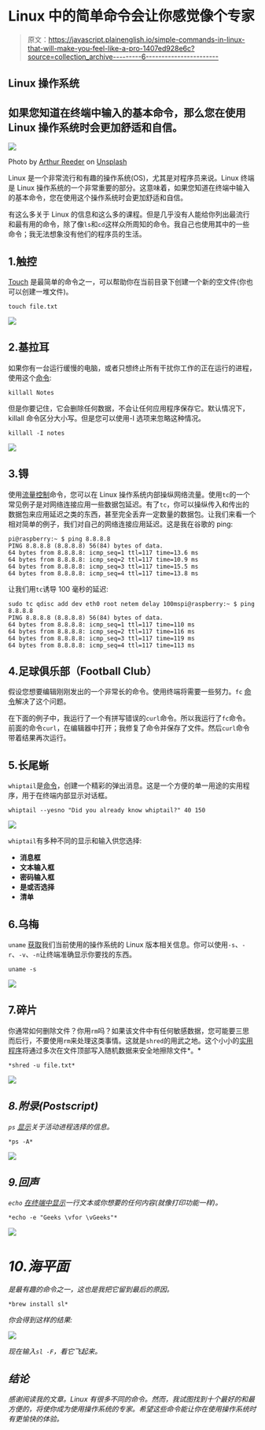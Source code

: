 # Linux 中的简单命令会让你感觉像个专家

> 原文：<https://javascript.plainenglish.io/simple-commands-in-linux-that-will-make-you-feel-like-a-pro-1407ed928e6c?source=collection_archive---------6----------------------->

## Linux 操作系统

## 如果您知道在终端中输入的基本命令，那么您在使用 Linux 操作系统时会更加舒适和自信。

![](img/cc8f158e641c527e83a5e161395d25c6.png)

Photo by [Arthur Reeder](https://unsplash.com/@arthurreeder?utm_source=unsplash&utm_medium=referral&utm_content=creditCopyText) on [Unsplash](https://unsplash.com/s/photos/linux?utm_source=unsplash&utm_medium=referral&utm_content=creditCopyText)

Linux 是一个非常流行和有趣的操作系统(OS)，尤其是对程序员来说。Linux 终端是 Linux 操作系统的一个非常重要的部分。这意味着，如果您知道在终端中输入的基本命令，您在使用这个操作系统时会更加舒适和自信。

有这么多关于 Linux 的信息和这么多的课程。但是几乎没有人能给你列出最流行和最有用的命令，除了像`ls`和`cd`这样众所周知的命令。我自己也使用其中的一些命令；我无法想象没有他们的程序员的生活。

## 1.触控

[Touch](https://man7.org/linux/man-pages/man1/touch.1.html) 是最简单的命令之一，可以帮助你在当前目录下创建一个新的空文件(你也可以创建一堆文件)。

```
touch file.txt
```

![](img/8868ce6b85b2a62edfb784df6fd4a8e5.png)

## 2.基拉耳

如果你有一台运行缓慢的电脑，或者只想终止所有干扰你工作的正在运行的进程，使用这个[命令](https://man7.org/linux/man-pages/man1/killall.1.html):

```
killall Notes
```

但是你要记住，它会删除任何数据，不会让任何应用程序保存它。默认情况下，killall 命令区分大小写。但是您可以使用-I 选项来忽略这种情况。

```
killall -I notes
```

![](img/58f5e2e7183e7bfada0b2cd5e4224c73.png)

## 3.锝

使用[流量控制](https://man7.org/linux/man-pages/man8/tc.8.html)命令，您可以在 Linux 操作系统内部操纵网络流量。使用`tc`的一个常见例子是对网络连接应用一些数据包延迟。有了`tc`，你可以操纵传入和传出的数据包来应用延迟之类的东西，甚至完全丢弃一定数量的数据包。让我们来看一个相对简单的例子，我们对自己的网络连接应用延迟。这是我在谷歌的 ping:

```
pi@raspberry:~ $ ping 8.8.8.8
PING 8.8.8.8 (8.8.8.8) 56(84) bytes of data.
64 bytes from 8.8.8.8: icmp_seq=1 ttl=117 time=13.6 ms
64 bytes from 8.8.8.8: icmp_seq=2 ttl=117 time=10.9 ms
64 bytes from 8.8.8.8: icmp_seq=3 ttl=117 time=15.5 ms
64 bytes from 8.8.8.8: icmp_seq=4 ttl=117 time=13.8 ms
```

让我们用`tc`诱导 100 毫秒的延迟:

```
sudo tc qdisc add dev eth0 root netem delay 100mspi@raspberry:~ $ ping 8.8.8.8
PING 8.8.8.8 (8.8.8.8) 56(84) bytes of data.
64 bytes from 8.8.8.8: icmp_seq=1 ttl=117 time=110 ms
64 bytes from 8.8.8.8: icmp_seq=2 ttl=117 time=116 ms
64 bytes from 8.8.8.8: icmp_seq=3 ttl=117 time=119 ms
64 bytes from 8.8.8.8: icmp_seq=4 ttl=117 time=113 ms
```

## 4.足球俱乐部（Football Club）

假设您想要编辑刚刚发出的一个非常长的命令。使用终端将需要一些努力。`fc` [命令](https://man7.org/linux/man-pages/man1/fc.1p.html)解决了这个问题。

在下面的例子中，我运行了一个有拼写错误的`curl`命令。所以我运行了`fc`命令。前面的命令`curl`，在编辑器中打开；我修复了命令并保存了文件。然后`curl`命令带着结果再次运行。

## 5.长尾蜥

`whiptail`是[命令](https://www.redhat.com/sysadmin/use-whiptail)，创建一个精彩的弹出消息。这是一个方便的单一用途的实用程序，用于在终端内部显示对话框。

```
whiptail --yesno "Did you already know whiptail?" 40 150
```

![](img/75751cbe7bff3d6ac2fee3a308baf7bc.png)

`whiptail`有多种不同的显示和输入供您选择:

*   **消息框**
*   **文本输入框**
*   **密码输入框**
*   **是或否选择**
*   **清单**

## 6.乌梅

`uname` [获取](https://man7.org/linux/man-pages/man2/oldolduname.2.html)我们当前使用的操作系统的 Linux 版本相关信息。你可以使用`-s`、`-r`、`-v`、`-n`让终端准确显示你要找的东西。

```
uname -s
```

![](img/6099e3d8d0bfc9b39453d363508ec561.png)

## 7.碎片

你通常如何删除文件？你用`rm`吗？如果该文件中有任何敏感数据，您可能要三思而后行，不要使用`rm`来处理这类事情。这就是`shred`的用武之地。这个小小的[实用程序](https://man7.org/linux/man-pages/man1/shred.1.html)将通过多次在文件顶部写入随机数据来安全地擦除文件*。*

```
*shred -u file.txt*
```

*![](img/89d379c75eb3e410a43f9e833da07d81.png)*

## *8.附录(Postscript)*

*`ps` [显示](https://man7.org/linux/man-pages/man1/ps.1.html)关于活动进程选择的信息。*

```
*ps -A*
```

*![](img/d0b2ddc9cefe982288ddeeb724b9fb78.png)*

## *9.回声*

*`echo` [在终端中显示](https://linux.die.net/man/1/echo)一行文本或你想要的任何内容(就像打印功能一样)。*

```
*echo -e "Geeks \vfor \vGeeks"*
```

*![](img/76db67fe5f040e35053f311c71fd7af2.png)*

# *10.海平面*

*是最有趣的命令之一，这也是我把它留到最后的原因。*

```
*brew install sl*
```

*你会得到这样的结果:*

*![](img/19ab0165979f5156a6776300a5e912e6.png)*

*现在输入`sl -F`，看它飞起来。*

## *结论*

*感谢阅读我的文章。Linux 有很多不同的命令。然而，我试图找到十个最好的和最方便的，将使你成为使用操作系统的专家。希望这些命令能让你在使用操作系统时有更愉快的体验。*
